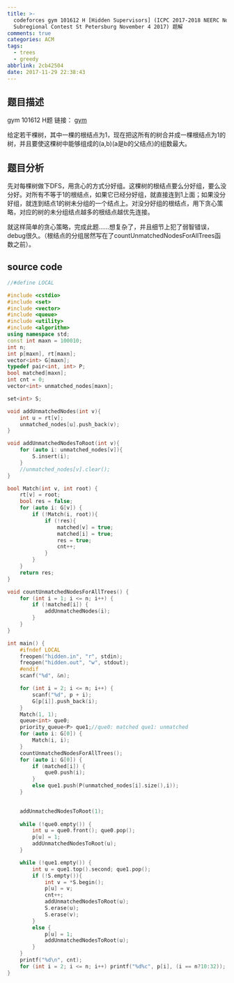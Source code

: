 ```yaml
---
title: >-
  codeforces gym 101612 H [Hidden Supervisors] (ICPC 2017-2018 NEERC Northern
  Subregional Contest St Petersburg November 4 2017) 题解
comments: true
categories: ACM
tags:
  - trees
  - greedy
abbrlink: 2cb42504
date: 2017-11-29 22:38:43
---
```

## 题目描述
gym 101612 H题
链接： [gym](http://codeforces.com/gym/101612)


给定若干棵树，其中一棵的根结点为1，现在把这所有的树合并成一棵根结点为1的树，并且要使这棵树中能够组成的(a,b)(a是b的父结点)的组数最大。


<!-- more -->

## 题目分析

先对每棵树做下DFS，用贪心的方式分好组。这棵树的根结点要么分好组，要么没分好。对所有不等于1的根结点，如果它已经分好组，就直接连到1上面；如果没分好组，就连到结点1的树未分组的一个结点上。对没分好组的根结点，用下贪心策略，对应的树的未分组结点越多的根结点越优先连接。

就这样简单的贪心策略，完成此题……想复杂了，并且细节上犯了弱智错误，debug很久。（根结点的分组居然写在了countUnmatchedNodesForAllTrees函数之前）。



## source code
```c++
//#define LOCAL

#include <cstdio>
#include <set>
#include <vector>
#include <queue>
#include <utility>
#include <algorithm>
using namespace std;
const int maxn = 100010;
int n;
int p[maxn], rt[maxn];
vector<int> G[maxn];
typedef pair<int, int> P;
bool matched[maxn];
int cnt = 0;
vector<int> unmatched_nodes[maxn];

set<int> S;

void addUnmatchedNodes(int v){
    int u = rt[v];
    unmatched_nodes[u].push_back(v);
}

void addUnmatchedNodesToRoot(int v){
    for (auto i: unmatched_nodes[v]){
        S.insert(i);
    }
    //unmatched_nodes[v].clear();
}

bool Match(int v, int root) {
    rt[v] = root;
    bool res = false;
    for (auto i: G[v]) {
        if (!Match(i, root)){
            if (!res){
                matched[v] = true;
                matched[i] = true;
                res = true;
                cnt++;
            }
        }
    }
    return res;
}

void countUnmatchedNodesForAllTrees() {
    for (int i = 1; i <= n; i++) {
        if (!matched[i]) {
            addUnmatchedNodes(i);
        }
    }
}

int main() {
    #ifndef LOCAL
    freopen("hidden.in", "r", stdin);
    freopen("hidden.out", "w", stdout);
    #endif
    scanf("%d", &n);

    for (int i = 2; i <= n; i++) {
        scanf("%d", p + i);
        G[p[i]].push_back(i);
    }
    Match(1, 1);
    queue<int> que0;
    priority_queue<P> que1;//que0: matched que1: unmatched
    for (auto i: G[0]) {
        Match(i, i);
    }
    countUnmatchedNodesForAllTrees();
    for (auto i: G[0]) {
        if (matched[i]) {
            que0.push(i);
        } 
        else que1.push(P(unmatched_nodes[i].size(),i));
    }

    
    addUnmatchedNodesToRoot(1);
    
    while (!que0.empty()) {
        int u = que0.front(); que0.pop();
        p[u] = 1;
        addUnmatchedNodesToRoot(u);
    }

    while (!que1.empty()) {
        int u = que1.top().second; que1.pop();
        if (!S.empty()){
            int v = *S.begin();
            p[u] = v;
            cnt++;
            addUnmatchedNodesToRoot(u);
            S.erase(u);
            S.erase(v);
        }
        else {
            p[u] = 1;
            addUnmatchedNodesToRoot(u);
        }
    }
    printf("%d\n", cnt);
    for (int i = 2; i <= n; i++) printf("%d%c", p[i], (i == n?10:32));
}
```